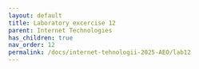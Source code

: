 ```yaml
---
layout: default
title: Laboratory excercise 12
parent: Internet Technologies
has_children: true
nav_order: 12
permalink: /docs/internet-tehnologii-2025-AEO/lab12
---
```

